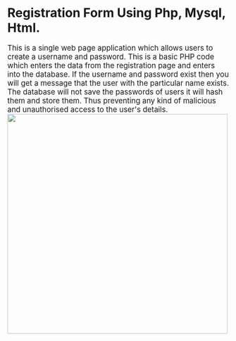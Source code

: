 # Registration Form Using Php, Mysql, Html.

<big>
This is a single web page application which allows users to create a username and password.
This is a basic PHP code which enters the data from the registration page and enters into the database.
If the username and password exist then you will get a message that the user with the particular name exists.
The database will not save the passwords of users it will hash them and store them. 
Thus preventing any kind of malicious and unauthorised access to the user's details.
<img src='form-2.png' height=500><br>
</big>
